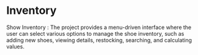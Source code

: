 # Inventory
Show Inventory : The project provides a menu-driven interface where the user can select various options to manage the shoe inventory, such as adding new shoes, viewing details, restocking, searching, and calculating values.
